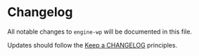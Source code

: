 # Changelog

All notable changes to `engine-wp` will be documented in this file.

Updates should follow the [Keep a CHANGELOG](http://keepachangelog.com/) principles.

